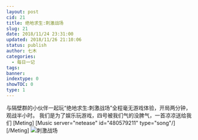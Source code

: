 ```yaml
---
layout: post
cid: 21
title: 绝地求生:刺激战场
slug: 21
date: 2018/11/24 23:31:00
updated: 2018/11/26 21:10:06
status: publish
author: 七木
categories: 
  - 每日一记
tags: 
banner: 
indextype: 0
showTOC: 0
type: 1
---
```



与隔壁群的小伙伴一起玩“绝地求生:刺激战场”全程毫无游戏体验，开局两分钟，观战半小时。
我们是为了娱乐玩游戏，四号被我们气的没脾气，一首凉凉送给我们
[Meting]
[Music server="netease" id="480579211" type="song"/]
[/Meting]
![刺激战场][1]


  [1]: https://www.qimuwa.com/usr/uploads/2018/11/4293972821.png